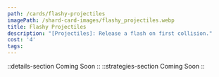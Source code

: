 ```yaml
---
path: /cards/flashy-projectiles
imagePath: /shard-card-images/flashy_projectiles.webp
title: Flashy Projectiles
description: "[Projectiles]: Release a flash on first collision."
cost: '4'
tags:
---
```

::details-section
Coming Soon
::
::strategies-section
Coming Soon
::